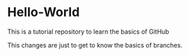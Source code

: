 # Hello-World
This is a tutorial repository to learn the basics of GitHub

This changes are just to get to know the basics of branches.
